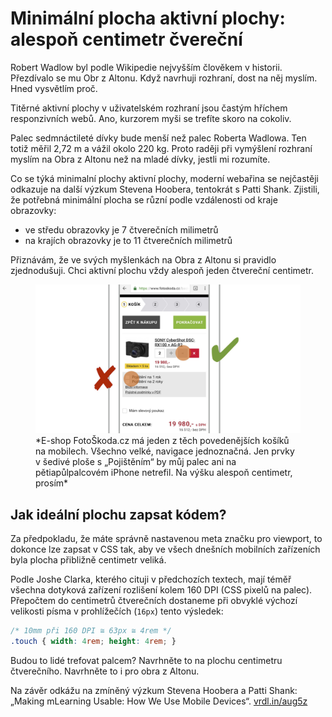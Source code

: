# Minimální plocha aktivní plochy: alespoň centimetr čvereční

Robert Wadlow byl podle Wikipedie nejvyšším člověkem v historii. Přezdívalo se mu Obr z Altonu. Když navrhuji rozhraní, dost na něj myslím. Hned vysvětlím proč. 

Titěrné aktivní plochy v uživatelském rozhraní jsou častým hříchem responzivních webů. Ano, kurzorem myši se trefíte skoro na cokoliv.

Palec sedmnáctileté dívky bude menší než palec Roberta Wadlowa. Ten totiž měřil 2,72 m a vážil okolo 220 kg. Proto raději při vymýšlení rozhraní myslím na Obra z Altonu než na mladé dívky, jestli mi rozumíte.

Co se týká minimalní plochy aktivní plochy, moderní webařina se nejčastěji odkazuje na další výzkum Stevena Hoobera, tentokrát s Patti Shank. Zjistili, že potřebná minimální plocha se různí podle vzdálenosti od kraje obrazovky:

* ve středu obrazovky je 7 čtverečních milimetrů
* na krajích obrazovky je to 11 čtverečních milimetrů

Přiznávám, že ve svých myšlenkách na Obra z Altonu si pravidlo zjednodušuji. Chci aktivní plochu vždy alespoň jeden čtvereční centimetr.

<figure>
<img src="dist/images/original/vdwd/triky-ui-6.jpg" alt="">
<figcaption markdown="1">    
*E-shop FotoŠkoda.cz má jeden z těch povedenějších košíků na mobilech. Všechno velké, navigace jednoznačná. Jen prvky v šedivé ploše s „Pojištěním“ by můj palec ani na pětiapůlpalcovém iPhone netrefil. Na výšku alespoň centimetr, prosím*
</figcaption> 
</figure>


## Jak ideální plochu zapsat kódem?

Za předpokladu, že máte správně nastavenou meta značku pro viewport, to dokonce lze zapsat v CSS tak, aby ve všech dnešních mobilních zařízeních byla plocha přibližně centimetr veliká.

Podle Joshe Clarka, kterého cituji v předchozích textech, mají téměř všechna dotyková zařízení rozlišení kolem 160 DPI (CSS pixelů na palec). Přepočtem do centimetrů čtverečních dostaneme při obvyklé výchozí velikosti písma v prohlížečích (`16px`) tento výsledek:


```css
/* 10mm při 160 DPI ≅ 63px ≅ 4rem */
.touch { width: 4rem; height: 4rem; }
```

Budou to lidé trefovat palcem? Navrhněte to na plochu centimetru čtverečního. Navrhněte to i pro obra z Altonu.

Na závěr odkážu na zmíněný výzkum Stevena Hoobera a Patti Shank: „Making mLearning Usable: How We Use Mobile Devices“. 
[vrdl.in/aug5z](http://shoobe01.blogspot.cz/2014/11/making-mlearning-usable-how-we-use.html) 

